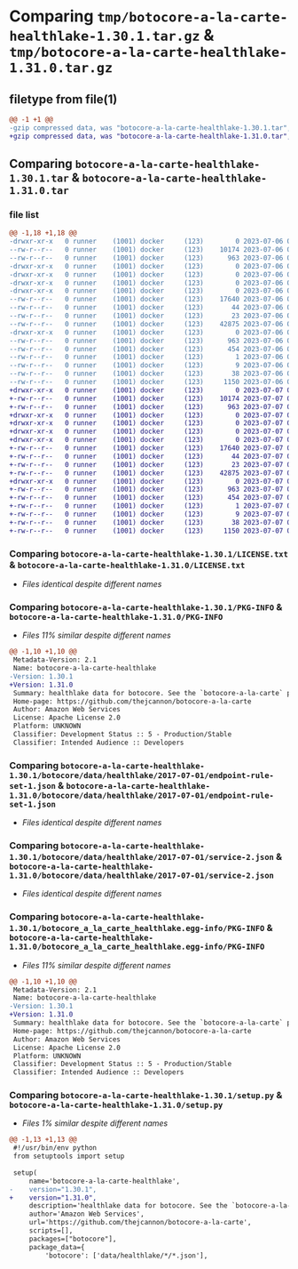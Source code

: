 # Comparing `tmp/botocore-a-la-carte-healthlake-1.30.1.tar.gz` & `tmp/botocore-a-la-carte-healthlake-1.31.0.tar.gz`

## filetype from file(1)

```diff
@@ -1 +1 @@
-gzip compressed data, was "botocore-a-la-carte-healthlake-1.30.1.tar", last modified: Thu Jul  6 01:45:01 2023, max compression
+gzip compressed data, was "botocore-a-la-carte-healthlake-1.31.0.tar", last modified: Fri Jul  7 01:43:51 2023, max compression
```

## Comparing `botocore-a-la-carte-healthlake-1.30.1.tar` & `botocore-a-la-carte-healthlake-1.31.0.tar`

### file list

```diff
@@ -1,18 +1,18 @@
-drwxr-xr-x   0 runner    (1001) docker     (123)        0 2023-07-06 01:45:01.346743 botocore-a-la-carte-healthlake-1.30.1/
--rw-r--r--   0 runner    (1001) docker     (123)    10174 2023-07-06 01:45:01.000000 botocore-a-la-carte-healthlake-1.30.1/LICENSE.txt
--rw-r--r--   0 runner    (1001) docker     (123)      963 2023-07-06 01:45:01.346743 botocore-a-la-carte-healthlake-1.30.1/PKG-INFO
-drwxr-xr-x   0 runner    (1001) docker     (123)        0 2023-07-06 01:45:01.346743 botocore-a-la-carte-healthlake-1.30.1/botocore/
-drwxr-xr-x   0 runner    (1001) docker     (123)        0 2023-07-06 01:45:01.346743 botocore-a-la-carte-healthlake-1.30.1/botocore/data/
-drwxr-xr-x   0 runner    (1001) docker     (123)        0 2023-07-06 01:45:01.346743 botocore-a-la-carte-healthlake-1.30.1/botocore/data/healthlake/
-drwxr-xr-x   0 runner    (1001) docker     (123)        0 2023-07-06 01:45:01.346743 botocore-a-la-carte-healthlake-1.30.1/botocore/data/healthlake/2017-07-01/
--rw-r--r--   0 runner    (1001) docker     (123)    17640 2023-07-06 01:44:40.000000 botocore-a-la-carte-healthlake-1.30.1/botocore/data/healthlake/2017-07-01/endpoint-rule-set-1.json
--rw-r--r--   0 runner    (1001) docker     (123)       44 2023-07-06 01:44:40.000000 botocore-a-la-carte-healthlake-1.30.1/botocore/data/healthlake/2017-07-01/examples-1.json
--rw-r--r--   0 runner    (1001) docker     (123)       23 2023-07-06 01:44:40.000000 botocore-a-la-carte-healthlake-1.30.1/botocore/data/healthlake/2017-07-01/paginators-1.json
--rw-r--r--   0 runner    (1001) docker     (123)    42875 2023-07-06 01:44:40.000000 botocore-a-la-carte-healthlake-1.30.1/botocore/data/healthlake/2017-07-01/service-2.json
-drwxr-xr-x   0 runner    (1001) docker     (123)        0 2023-07-06 01:45:01.346743 botocore-a-la-carte-healthlake-1.30.1/botocore_a_la_carte_healthlake.egg-info/
--rw-r--r--   0 runner    (1001) docker     (123)      963 2023-07-06 01:45:01.000000 botocore-a-la-carte-healthlake-1.30.1/botocore_a_la_carte_healthlake.egg-info/PKG-INFO
--rw-r--r--   0 runner    (1001) docker     (123)      454 2023-07-06 01:45:01.000000 botocore-a-la-carte-healthlake-1.30.1/botocore_a_la_carte_healthlake.egg-info/SOURCES.txt
--rw-r--r--   0 runner    (1001) docker     (123)        1 2023-07-06 01:45:01.000000 botocore-a-la-carte-healthlake-1.30.1/botocore_a_la_carte_healthlake.egg-info/dependency_links.txt
--rw-r--r--   0 runner    (1001) docker     (123)        9 2023-07-06 01:45:01.000000 botocore-a-la-carte-healthlake-1.30.1/botocore_a_la_carte_healthlake.egg-info/top_level.txt
--rw-r--r--   0 runner    (1001) docker     (123)       38 2023-07-06 01:45:01.346743 botocore-a-la-carte-healthlake-1.30.1/setup.cfg
--rw-r--r--   0 runner    (1001) docker     (123)     1150 2023-07-06 01:45:01.000000 botocore-a-la-carte-healthlake-1.30.1/setup.py
+drwxr-xr-x   0 runner    (1001) docker     (123)        0 2023-07-07 01:43:51.935272 botocore-a-la-carte-healthlake-1.31.0/
+-rw-r--r--   0 runner    (1001) docker     (123)    10174 2023-07-07 01:43:51.000000 botocore-a-la-carte-healthlake-1.31.0/LICENSE.txt
+-rw-r--r--   0 runner    (1001) docker     (123)      963 2023-07-07 01:43:51.935272 botocore-a-la-carte-healthlake-1.31.0/PKG-INFO
+drwxr-xr-x   0 runner    (1001) docker     (123)        0 2023-07-07 01:43:51.935272 botocore-a-la-carte-healthlake-1.31.0/botocore/
+drwxr-xr-x   0 runner    (1001) docker     (123)        0 2023-07-07 01:43:51.935272 botocore-a-la-carte-healthlake-1.31.0/botocore/data/
+drwxr-xr-x   0 runner    (1001) docker     (123)        0 2023-07-07 01:43:51.935272 botocore-a-la-carte-healthlake-1.31.0/botocore/data/healthlake/
+drwxr-xr-x   0 runner    (1001) docker     (123)        0 2023-07-07 01:43:51.935272 botocore-a-la-carte-healthlake-1.31.0/botocore/data/healthlake/2017-07-01/
+-rw-r--r--   0 runner    (1001) docker     (123)    17640 2023-07-07 01:43:28.000000 botocore-a-la-carte-healthlake-1.31.0/botocore/data/healthlake/2017-07-01/endpoint-rule-set-1.json
+-rw-r--r--   0 runner    (1001) docker     (123)       44 2023-07-07 01:43:28.000000 botocore-a-la-carte-healthlake-1.31.0/botocore/data/healthlake/2017-07-01/examples-1.json
+-rw-r--r--   0 runner    (1001) docker     (123)       23 2023-07-07 01:43:28.000000 botocore-a-la-carte-healthlake-1.31.0/botocore/data/healthlake/2017-07-01/paginators-1.json
+-rw-r--r--   0 runner    (1001) docker     (123)    42875 2023-07-07 01:43:28.000000 botocore-a-la-carte-healthlake-1.31.0/botocore/data/healthlake/2017-07-01/service-2.json
+drwxr-xr-x   0 runner    (1001) docker     (123)        0 2023-07-07 01:43:51.935272 botocore-a-la-carte-healthlake-1.31.0/botocore_a_la_carte_healthlake.egg-info/
+-rw-r--r--   0 runner    (1001) docker     (123)      963 2023-07-07 01:43:51.000000 botocore-a-la-carte-healthlake-1.31.0/botocore_a_la_carte_healthlake.egg-info/PKG-INFO
+-rw-r--r--   0 runner    (1001) docker     (123)      454 2023-07-07 01:43:51.000000 botocore-a-la-carte-healthlake-1.31.0/botocore_a_la_carte_healthlake.egg-info/SOURCES.txt
+-rw-r--r--   0 runner    (1001) docker     (123)        1 2023-07-07 01:43:51.000000 botocore-a-la-carte-healthlake-1.31.0/botocore_a_la_carte_healthlake.egg-info/dependency_links.txt
+-rw-r--r--   0 runner    (1001) docker     (123)        9 2023-07-07 01:43:51.000000 botocore-a-la-carte-healthlake-1.31.0/botocore_a_la_carte_healthlake.egg-info/top_level.txt
+-rw-r--r--   0 runner    (1001) docker     (123)       38 2023-07-07 01:43:51.935272 botocore-a-la-carte-healthlake-1.31.0/setup.cfg
+-rw-r--r--   0 runner    (1001) docker     (123)     1150 2023-07-07 01:43:51.000000 botocore-a-la-carte-healthlake-1.31.0/setup.py
```

### Comparing `botocore-a-la-carte-healthlake-1.30.1/LICENSE.txt` & `botocore-a-la-carte-healthlake-1.31.0/LICENSE.txt`

 * *Files identical despite different names*

### Comparing `botocore-a-la-carte-healthlake-1.30.1/PKG-INFO` & `botocore-a-la-carte-healthlake-1.31.0/PKG-INFO`

 * *Files 11% similar despite different names*

```diff
@@ -1,10 +1,10 @@
 Metadata-Version: 2.1
 Name: botocore-a-la-carte-healthlake
-Version: 1.30.1
+Version: 1.31.0
 Summary: healthlake data for botocore. See the `botocore-a-la-carte` package for more info.
 Home-page: https://github.com/thejcannon/botocore-a-la-carte
 Author: Amazon Web Services
 License: Apache License 2.0
 Platform: UNKNOWN
 Classifier: Development Status :: 5 - Production/Stable
 Classifier: Intended Audience :: Developers
```

### Comparing `botocore-a-la-carte-healthlake-1.30.1/botocore/data/healthlake/2017-07-01/endpoint-rule-set-1.json` & `botocore-a-la-carte-healthlake-1.31.0/botocore/data/healthlake/2017-07-01/endpoint-rule-set-1.json`

 * *Files identical despite different names*

### Comparing `botocore-a-la-carte-healthlake-1.30.1/botocore/data/healthlake/2017-07-01/service-2.json` & `botocore-a-la-carte-healthlake-1.31.0/botocore/data/healthlake/2017-07-01/service-2.json`

 * *Files identical despite different names*

### Comparing `botocore-a-la-carte-healthlake-1.30.1/botocore_a_la_carte_healthlake.egg-info/PKG-INFO` & `botocore-a-la-carte-healthlake-1.31.0/botocore_a_la_carte_healthlake.egg-info/PKG-INFO`

 * *Files 11% similar despite different names*

```diff
@@ -1,10 +1,10 @@
 Metadata-Version: 2.1
 Name: botocore-a-la-carte-healthlake
-Version: 1.30.1
+Version: 1.31.0
 Summary: healthlake data for botocore. See the `botocore-a-la-carte` package for more info.
 Home-page: https://github.com/thejcannon/botocore-a-la-carte
 Author: Amazon Web Services
 License: Apache License 2.0
 Platform: UNKNOWN
 Classifier: Development Status :: 5 - Production/Stable
 Classifier: Intended Audience :: Developers
```

### Comparing `botocore-a-la-carte-healthlake-1.30.1/setup.py` & `botocore-a-la-carte-healthlake-1.31.0/setup.py`

 * *Files 1% similar despite different names*

```diff
@@ -1,13 +1,13 @@
 #!/usr/bin/env python
 from setuptools import setup
 
 setup(
     name='botocore-a-la-carte-healthlake',
-    version="1.30.1",
+    version="1.31.0",
     description='healthlake data for botocore. See the `botocore-a-la-carte` package for more info.',
     author='Amazon Web Services',
     url='https://github.com/thejcannon/botocore-a-la-carte',
     scripts=[],
     packages=["botocore"],
     package_data={
         'botocore': ['data/healthlake/*/*.json'],
```

